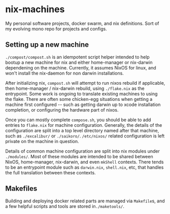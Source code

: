 # nix-machines

My personal software projects, docker swarm, and nix definitions.  Sort of my evolving mono repo for projects
and configs.

## Setting up a new machine

`./compost/compost.sh` is an idempotent script helper intended to help bootup a new machine for nix
and either home-manager or nix-darwin dependening on the machine. Currently, it assumes NixOS for linux,
and won't install the nix-daemon for non darwin installations.

After initializing nix, `compost.sh` will attempt to run nixos rebuild if applicable, then
home-manager / nix-darwin rebuild, using `./flake.nix` as the entrypoint. Some work is ongoing to
translate existing machines to using the flake. There are often some chicken-egg situations when
getting a machine first configured -- such as getting darwin up to xcode installation completion,
or configuring the hardware part of nixos.

Once you can mostly complete `compose.sh`, you should be able to add entries to `flake.nix` for machine
configuration. Generally, the details of the configuration are split into a top level directory named
after that machine, such as `./excalibur/` or `./saikoro/`.  `/etc/nixos/` related configuration is
left private on the machine in question.

Details of common machine configuration are split into nix modules under `./modules/`. Most of these modules
are intended to be shared between NixOS, home-manager, nix-darwin, and even `mkShell` contexts. There tends
to be an entrypoint module such as `darwin.nix`, `shell.nix`, etc, that handles the full translation between
these contexts.

## Makefiles

Building and deploying docker related parts are managed via `Makefile`s, and a few helpful scripts and tools
are stored in`./maketools/`.
